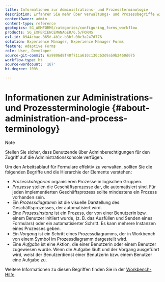 ```yaml
---
title: Informationen zur Administrations- und Prozessterminologie
description: Erfahren Sie mehr über Verwaltungs- und Prozessbegriffe wie Prozessinstanz, Prozessdiagramm und Vorgang.
contentOwner: admin
content-type: reference
geptopics: SG_AEMFORMS/categories/configuring_forms_workflow
products: SG_EXPERIENCEMANAGER/6.5/FORMS
exl-id: 8944cbae-865d-4b1c-b3bf-00c3a247d776
solution: Experience Manager, Experience Manager Forms
feature: Adaptive Forms
role: User, Developer
source-git-commit: 6a9806d8f40f711a610c130c63d9ab9b2460d075
workflow-type: ht
source-wordcount: '187'
ht-degree: 100%

---
```


# Informationen zur Administrations- und Prozessterminologie {#about-administration-and-process-terminology}

>[!NOTE]
> 
> Stellen Sie sicher, dass Benutzende über Adminberechtigungen für den Zugriff auf die Administrationskonsole verfügen.

Um den Arbeitsablauf für Formulare effektiv zu verwalten, sollten Sie die folgenden Begriffe und die Hierarchie der Elemente verstehen:

* *Prozesskategorien* organisieren Prozesse in logischen Gruppen.
* *Prozesse* stellen die Geschäftsprozesse dar, die automatisiert sind. Für jeden implementierten Geschäftsprozess sollte mindestens ein Prozess vorhanden sein.
* Ein *Prozessdiagramm* ist die visuelle Darstellung des Geschäftsprozesses, der automatisiert wird.
* Eine *Prozessinstanz* ist ein Prozess, der von einer Benutzerin bzw. einem Benutzer initiiert wurde, (z. B. das Ausfüllen und Senden eines Formulars) oder ein automatisierter Schritt. Es kann mehrere Instanzen eines Prozesses geben.
* Ein *Vorgang* ist ein Schritt eines Prozessdiagramms, der in Workbench von einem Symbol im Prozessdiagramm dargestellt wird.
* Eine *Aufgabe* ist eine Aktion, die einer Benutzerin oder einem Benutzer zugewiesen wurde. Wenn die Aufgabe läuft und der Vorgang ausgeführt wird, weist der Benutzerdienst einer Benutzerin bzw. einem Benutzer eine Aufgabe zu.

Weitere Informationen zu diesen Begriffen finden Sie in der [Workbench-Hilfe](https://www.adobe.com/go/learn_aemforms_workbench_63_de).
